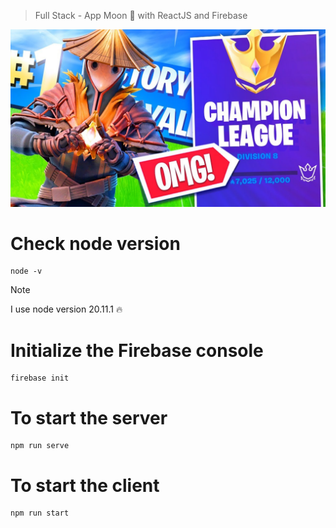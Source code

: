 > Full Stack - App Moon :crescent_moon: with ReactJS and Firebase

![This is the Project Thumbnail](./snap.jpg)

# Check node version

```
node -v
```

> [!NOTE]
> I use node version 20.11.1 :fire:

# Initialize the Firebase console

```
firebase init
```

# To start the server

```
npm run serve
```

# To start the client

```
npm run start
```

